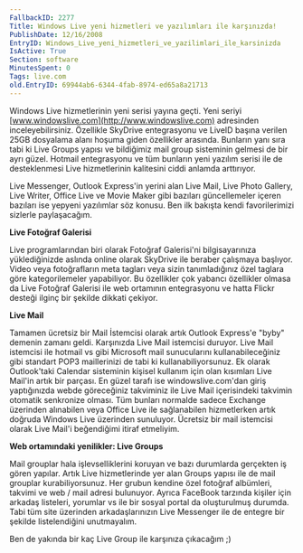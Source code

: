 ```yaml
---
FallbackID: 2277
Title: Windows Live yeni hizmetleri ve yazılımları ile karşınızda!
PublishDate: 12/16/2008
EntryID: Windows_Live_yeni_hizmetleri_ve_yazilimlari_ile_karsinizda
IsActive: True
Section: software
MinutesSpent: 0
Tags: live.com
old.EntryID: 69944ab6-6344-4fab-8974-ed65a8a21713
---
```

Windows Live hizmetlerinin yeni serisi yayına geçti. Yeni seriyi
[www.windowslive.com](http://www.windowslive.com) adresinden
inceleyebilirsiniz. Özellikle SkyDrive entegrasyonu ve LiveID başına
verilen 25GB dosyalama alanı hoşuma giden özellikler arasında. Bunların
yanı sıra tabi ki Live Groups yapısı ve bildiğimiz mail group sisteminin
gelmesi de bir ayrı güzel. Hotmail entegrasyonu ve tüm bunların yeni
yazılım serisi ile de desteklenmesi Live hizmetlerinin kalitesini ciddi
anlamda arttırıyor.

Live Messenger, Outlook Express'in yerini alan Live Mail, Live Photo
Gallery, Live Writer, Office Live ve Movie Maker gibi bazıları
güncellemeler içeren bazıları ise yepyeni yazılımlar söz konusu. Ben ilk
bakışta kendi favorilerimizi sizlerle paylaşacağım.

**Live Fotoğraf Galerisi**

Live programlarından biri olarak Fotoğraf Galerisi'ni bilgisayarınıza
yüklediğinizde aslında online olarak SkyDrive ile beraber çalışmaya
başlıyor. Video veya fotoğrafların meta tagları veya sizin
tanımladığınız özel taglara göre kategorilemeler yapabiliyor. Bu
özellikler çok yabancı özellikler olmasa da Live Fotoğraf Galerisi ile
web ortamının entegrasyonu ve hatta Flickr desteği ilginç bir şekilde
dikkati çekiyor.

**Live Mail**

Tamamen ücretsiz bir Mail İstemcisi olarak artık Outlook Express'e
"byby" demenin zamanı geldi. Karşınızda Live Mail istemcisi duruyor.
Live Mail istemcisi ile hotmail vs gibi Microsoft mail sunucularını
kullanabileceğiniz gibi standart POP3 maillerinizi de tabi ki
kullanabiliyorsunuz. Ek olarak Outlook'taki Calendar sisteminin kişisel
kullanım için olan kısımları Live Mail'in artık bir parçası. En güzel
tarafı ise windowslive.com'dan giriş yaptığınızda webde göreceğiniz
takviminiz ile Live Mail içerisindeki takvimin otomatik senkronize
olması. Tüm bunları normalde sadece Exchange üzerinden alınabilen veya
Office Live ile sağlanabilen hizmetlerken artık doğruda Windows Live
üzerinden sunuluyor. Ücretsiz bir mail istemcisi olarak Live Mail'i
beğendiğimi itiraf etmeliyim.

**Web ortamındaki yenilikler: Live Groups**

Mail grouplar hala işlevselliklerini koruyan ve bazı durumlarda
gerçekten iş gören yapılar. Artık Live hizmetlerinde yer alan Groups
yapısı ile de mail grouplar kurabiliyorsunuz. Her grubun kendine özel
fotoğraf albümleri, takvimi ve web / mail adresi bulunuyor. Ayrıca
FaceBook tarzında kişiler için arkadaş listeleri, yorumlar vs ile bir
sosyal portal da oluşturulmuş durumda. Tabi tüm site üzerinden
arkadaşlarınızın Live Messenger ile de entegre bir şekilde
listelendiğini unutmayalım.

Ben de yakında bir kaç Live Group ile karşınıza çıkacağım ;)


